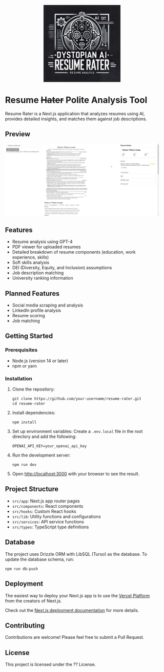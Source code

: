 <div align="center">
  <img src="public/logo.webp" alt="Resume Rater Logo" width="50%" />
</div>

# Resume ~~Hater~~ Polite Analysis Tool 

Resume Rater is a Next.js application that analyzes resumes using AI, provides detailed insights, and matches them against job descriptions.

## Preview

![Resume Rater](docs/preview.gif)

## Features

- Resume analysis using GPT-4
- PDF viewer for uploaded resumes
- Detailed breakdown of resume components (education, work experience, skills)
- Soft skills analysis
- DEI (Diversity, Equity, and Inclusion) assumptions
- Job description matching
- University ranking information

## Planned Features
- Social media scraping and analysis
- LinkedIn profile analysis
- Resume scoring
- Job matching

## Getting Started

### Prerequisites

- Node.js (version 14 or later)
- npm or yarn

### Installation

1. Clone the repository:
   ```
   git clone https://github.com/your-username/resume-rater.git
   cd resume-rater
   ```

2. Install dependencies:
   ```
   npm install
   ```

3. Set up environment variables:
   Create a `.env.local` file in the root directory and add the following:
   ```
   OPENAI_API_KEY=your_openai_api_key
   ```

4. Run the development server:
   ```
   npm run dev
   ```

5. Open [http://localhost:3000](http://localhost:3000) with your browser to see the result.

## Project Structure

- `src/app`: Next.js app router pages
- `src/components`: React components
- `src/hooks`: Custom React hooks
- `src/lib`: Utility functions and configurations
- `src/services`: API service functions
- `src/types`: TypeScript type definitions

## Database

The project uses Drizzle ORM with LibSQL (Turso) as the database. To update the database schema, run:

```
npm run db:push
```

## Deployment

The easiest way to deploy your Next.js app is to use the [Vercel Platform](https://vercel.com/new?utm_medium=default-template&filter=next.js&utm_source=create-next-app&utm_campaign=create-next-app-readme) from the creators of Next.js.

Check out the [Next.js deployment documentation](https://nextjs.org/docs/app/building-your-application/deploying) for more details.

## Contributing

Contributions are welcome! Please feel free to submit a Pull Request.

## License

This project is licensed under the ?? License.